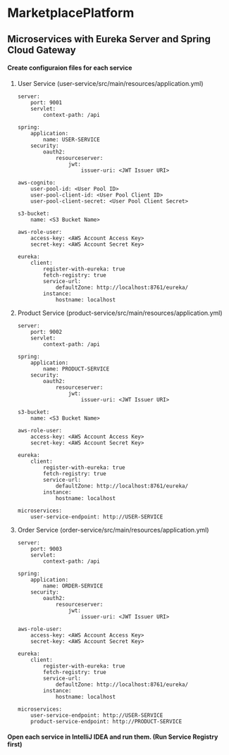 # MarketplacePlatform

## Microservices with Eureka Server and Spring Cloud Gateway

#### Create configuraion files for each service

1. User Service (user-service/src/main/resources/application.yml)

    ```
    server:
        port: 9001
        servlet:
            context-path: /api

    spring:
        application:
            name: USER-SERVICE
        security:
            oauth2:
                resourceserver:
                    jwt:
                        issuer-uri: <JWT Issuer URI>

    aws-cognito:
        user-pool-id: <User Pool ID>
        user-pool-client-id: <User Pool Client ID>
        user-pool-client-secret: <User Pool Client Secret>

    s3-bucket:
        name: <S3 Bucket Name>

    aws-role-user:
        access-key: <AWS Account Access Key>
        secret-key: <AWS Account Secret Key>

    eureka:
        client:
            register-with-eureka: true
            fetch-registry: true
            service-url:
                defaultZone: http://localhost:8761/eureka/
            instance:
                hostname: localhost
    ```

2. Product Service (product-service/src/main/resources/application.yml)

    ```
    server:
        port: 9002
        servlet:
            context-path: /api

    spring:
        application:
            name: PRODUCT-SERVICE
        security:
            oauth2:
                resourceserver:
                    jwt:
                        issuer-uri: <JWT Issuer URI>

    s3-bucket:
        name: <S3 Bucket Name>

    aws-role-user:
        access-key: <AWS Account Access Key>
        secret-key: <AWS Account Secret Key>

    eureka:
        client:
            register-with-eureka: true
            fetch-registry: true
            service-url:
                defaultZone: http://localhost:8761/eureka/
            instance:
                hostname: localhost

    microservices:
        user-service-endpoint: http://USER-SERVICE
    ```

3. Order Service (order-service/src/main/resources/application.yml)

    ```
    server:
        port: 9003
        servlet:
            context-path: /api

    spring:
        application:
            name: ORDER-SERVICE
        security:
            oauth2:
                resourceserver:
                    jwt:
                        issuer-uri: <JWT Issuer URI>

    aws-role-user:
        access-key: <AWS Account Access Key>
        secret-key: <AWS Account Secret Key>

    eureka:
        client:
            register-with-eureka: true
            fetch-registry: true
            service-url:
                defaultZone: http://localhost:8761/eureka/
            instance:
                hostname: localhost

    microservices:
        user-service-endpoint: http://USER-SERVICE
        product-service-endpoint: http://PRODUCT-SERVICE
    ```

#### Open each service in IntelliJ IDEA and run them. (Run Service Registry first)
